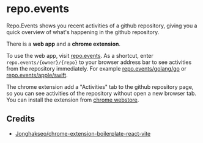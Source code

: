 # repo.events

Repo.Events shows you recent activities of a github repository, giving you a quick overview of what's happening in the 
github repository.

There is a **web app** and a **chrome extension**.

To use the web app, visit [repo.events](https://repo.events). As a shortcut, enter `repo.events/{owner}/{repo}` to your 
browser address bar to see activities from the repository immediately. For example [repo.events/golang/go](https://repo.events/golang/go) 
or [repo.events/apple/swift](https://repo.events/apple/swift).

The chrome extension add a "Activities" tab to the github repository page, so you can see activities of the repository 
without open a new browser tab. You can install the extension from [chrome webstore](https://chrome.google.com/webstore/detail/repoevents/feffmdfhanmdkmeepnmcdpjagojedlol).

## Credits

* [Jonghakseo/chrome-extension-boilerplate-react-vite](https://github.com/Jonghakseo/chrome-extension-boilerplate-react-vite) 
